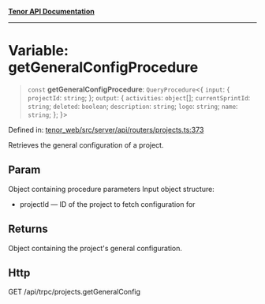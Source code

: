 [**Tenor API Documentation**](../../README.md)

***

# Variable: getGeneralConfigProcedure

> `const` **getGeneralConfigProcedure**: `QueryProcedure`\<\{ `input`: \{ `projectId`: `string`; \}; `output`: \{ `activities`: `object`[]; `currentSprintId`: `string`; `deleted`: `boolean`; `description`: `string`; `logo`: `string`; `name`: `string`; \}; \}\>

Defined in: [tenor\_web/src/server/api/routers/projects.ts:373](https://github.com/Apantli/Tenor/blob/551fcec623199ab0ac9668d926e7d67c9012d18e/tenor_web/src/server/api/routers/projects.ts#L373)

Retrieves the general configuration of a project.

## Param

Object containing procedure parameters
Input object structure:
- projectId — ID of the project to fetch configuration for

## Returns

Object containing the project's general configuration.

## Http

GET /api/trpc/projects.getGeneralConfig
